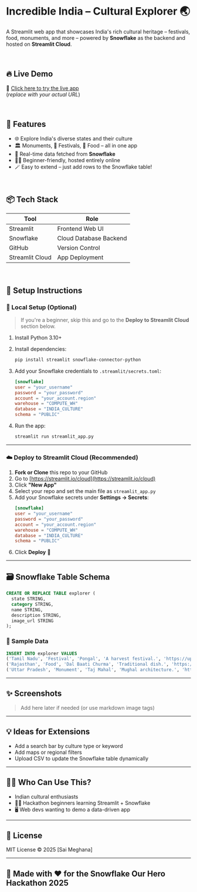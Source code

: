 # Incredible India – Cultural Explorer 🌏

A Streamlit web app that showcases India's rich cultural heritage – festivals, food, monuments, and more – powered by **Snowflake** as the backend and hosted on **Streamlit Cloud**.

<br/>

## 🔥 Live Demo

🔗 [Click here to try the live app](https://your-streamlit-cloud-url)  
(*replace with your actual URL*)

<br/>

## 🎯 Features

- 🌐 Explore India's diverse states and their culture
- 🏛️ Monuments, 🎉 Festivals, 🍲 Food – all in one app
- 📡 Real-time data fetched from **Snowflake**
- 🧑‍💻 Beginner-friendly, hosted entirely online
- 🪄 Easy to extend – just add rows to the Snowflake table!

<br/>

## 📦 Tech Stack

| Tool       | Role                    |
|------------|-------------------------|
| Streamlit  | Frontend Web UI         |
| Snowflake  | Cloud Database Backend  |
| GitHub     | Version Control         |
| Streamlit Cloud | App Deployment     |

<br/>

## 🚀 Setup Instructions

### 🔧 Local Setup (Optional)

> If you're a beginner, skip this and go to the **Deploy to Streamlit Cloud** section below.

1. Install Python 3.10+  
2. Install dependencies:
   ```bash
   pip install streamlit snowflake-connector-python
   ```

3. Add your Snowflake credentials to `.streamlit/secrets.toml`:
   ```toml
   [snowflake]
   user = "your_username"
   password = "your_password"
   account = "your_account.region"
   warehouse = "COMPUTE_WH"
   database = "INDIA_CULTURE"
   schema = "PUBLIC"
   ```

4. Run the app:
   ```bash
   streamlit run streamlit_app.py
   ```

---

### ☁️ Deploy to Streamlit Cloud (Recommended)

1. **Fork or Clone** this repo to your GitHub
2. Go to [https://streamlit.io/cloud](https://streamlit.io/cloud)
3. Click **"New App"**
4. Select your repo and set the main file as `streamlit_app.py`
5. Add your Snowflake secrets under **Settings → Secrets**:
   ```toml
   [snowflake]
   user = "your_username"
   password = "your_password"
   account = "your_account.region"
   warehouse = "COMPUTE_WH"
   database = "INDIA_CULTURE"
   schema = "PUBLIC"
   ```
6. Click **Deploy** 🚀

---

## 🗃️ Snowflake Table Schema

```sql
CREATE OR REPLACE TABLE explorer (
  state STRING,
  category STRING,
  name STRING,
  description STRING,
  image_url STRING
);
```

### 🧪 Sample Data

```sql
INSERT INTO explorer VALUES
('Tamil Nadu', 'Festival', 'Pongal', 'A harvest festival.', 'https://upload.wikimedia.org/wikipedia/commons/e/e7/Pongal_Festival_Tamil_Nadu.jpg'),
('Rajasthan', 'Food', 'Dal Baati Churma', 'Traditional dish.', 'https://upload.wikimedia.org/wikipedia/commons/7/7f/Dal-Bati-Churma.jpg'),
('Uttar Pradesh', 'Monument', 'Taj Mahal', 'Mughal architecture.', 'https://upload.wikimedia.org/wikipedia/commons/d/da/Taj-Mahal.jpg');
```

---

## ✨ Screenshots

> Add here later if needed (or use markdown image tags)

---

## 💡 Ideas for Extensions

- Add a search bar by culture type or keyword
- Add maps or regional filters
- Upload CSV to update the Snowflake table dynamically

---

## 🙋‍♀️ Who Can Use This?

-  Indian cultural enthusiasts
- 🧑‍🎓 Hackathon beginners learning Streamlit + Snowflake
- 🖥️ Web devs wanting to demo a data-driven app

---

## 📄 License

MIT License © 2025 [Sai Meghana]

---

## 🌟 Made with ❤️ for the **Snowflake Our Hero Hackathon 2025**
